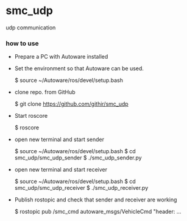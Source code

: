 # smc_udp
udp communication


### how to use

- Prepare a PC with Autoware installed
- Set the environment so that Autoware can be used.

  $ source ~/Autoware/ros/devel/setup.bash

- clone repo. from GitHub

  $ git clone https://github.com/githir/smc_udp
  
- Start roscore

  $ roscore

- open new terminal and start sender

  $ source ~/Autoware/ros/devel/setup.bash
  $ cd smc_udp/smc_udp_sender
  $ ./smc_udp_sender.py 

- open new terminal and start receiver

  $ source ~/Autoware/ros/devel/setup.bash
  $ cd smc_udp/smc_udp_receiver
  $ ./smc_udp_receiver.py 

- Publish rostopic and check that sender and receiver are working

  $ rostopic pub /smc_cmd autoware_msgs/VehicleCmd "header: ...

